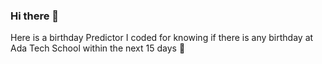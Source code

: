 ### Hi there 👋

Here is a birthday Predictor I coded for knowing if there is any birthday at Ada Tech School within the next 15 days 🎂